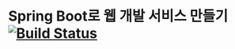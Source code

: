 # Spring Boot로 웹 개발 서비스 만들기  [![Build Status](https://travis-ci.org/jinoohome/springboot-webservice.svg?branch=master)](https://travis-ci.org/jinoohome/springboot-webservice)
